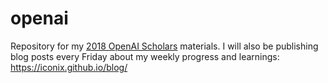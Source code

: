 # openai

Repository for my [2018 OpenAI Scholars](https://iconix.github.io/career/2018/05/30/openai-scholar) materials. I will also be publishing blog posts every Friday about my weekly progress and learnings: https://iconix.github.io/blog/
